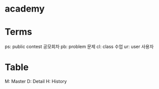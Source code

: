 # academy

# Terms
ps: public contest 공모회차
pb: problem 문제
cl: class 수업
ur: user 사용자

# Table
M: Master
D: Detail
H: History